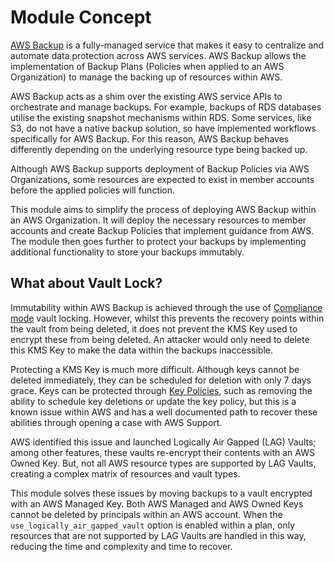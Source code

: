 # Module Concept

[AWS Backup](https://docs.aws.amazon.com/aws-backup/latest/devguide/whatisbackup.html) is a fully-managed service that makes it easy to centralize and automate data protection across AWS services. AWS Backup allows the implementation of Backup Plans (Policies when applied to an AWS Organization) to manage the backing up of resources within AWS.

AWS Backup acts as a shim over the existing AWS service APIs to orchestrate and manage backups. For example, backups of RDS databases utilise the existing snapshot mechanisms within RDS. Some services, like S3, do not have a native backup solution, so have implemented workflows specifically for AWS Backup. For this reason, AWS Backup behaves differently depending on the underlying resource type being backed up.

Although AWS Backup supports deployment of Backup Policies via AWS Organizations, some resources are expected to exist in member accounts before the applied policies will function.

This module aims to simplify the process of deploying AWS Backup within an AWS Organization. It will deploy the necessary resources to member accounts and create Backup Policies that implement guidance from AWS. The module then goes further to protect your backups by implementing additional functionality to store your backups immutably.

## What about Vault Lock?

Immutability within AWS Backup is achieved through the use of [Compliance mode](https://docs.aws.amazon.com/aws-backup/latest/devguide/vault-lock.html#backup-vault-lock-modes) vault locking. However, whilst this prevents the recovery points within the vault from being deleted, it does not prevent the KMS Key used to encrypt these from being deleted. An attacker would only need to delete this KMS Key to make the data within the backups inaccessible.

Protecting a KMS Key is much more difficult. Although keys cannot be deleted immediately, they can be scheduled for deletion with only 7 days grace. Keys can be protected through [Key Policies](https://docs.aws.amazon.com/kms/latest/developerguide/key-policies.html), such as removing the ability to schedule key deletions or update the key policy, but this is a known issue within AWS and has a well documented path to recover these abilities through opening a case with AWS Support.

AWS identified this issue and launched Logically Air Gapped (LAG) Vaults; among other features, these vaults re-encrypt their contents with an AWS Owned Key. But, not all AWS resource types are supported by LAG Vaults, creating a complex matrix of resources and vault types.

This module solves these issues by moving backups to a vault encrypted with an AWS Managed Key. Both AWS Managed and AWS Owned Keys cannot be deleted by principals within an AWS account. When the `use_logically_air_gapped_vault` option is enabled within a plan, only resources that are not supported by LAG Vaults are handled in this way, reducing the time and complexity and time to recover.
